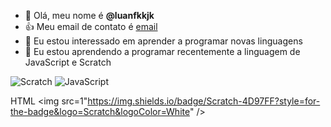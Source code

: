 - 👋 Olá, meu nome é **@luanfkkjk**
- 👍 Meu email de contato é [email](luanf4849@gmail.com)
- 👀 Eu estou interessado em aprender a programar novas linguagens
- 🌱 Eu estou aprendendo a programar recentemente a linguagem de JavaScript e Scratch

![Scratch](https://img.shields.io//badge/Scratch-4D97FF?style=for-the-badge&logo=Scratch&logoColor=white)
![JavaScript](https://img.shields.io/badge/JavaScript-323330?style=for-the-badge&logo=javascript&logoColor=F7DF1E)


HTML <img src=1"https://img.shields.io/badge/Scratch-4D97FF?style=for-the-badge&logo=Scratch&logoColor=White" />
